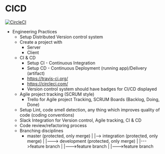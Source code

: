 # CICD

[![CircleCI](https://circleci.com/gh/sinhaaayush01/CICD/tree/master.svg?style=svg)](https://circleci.com/gh/sinhaaayush01/CICD/tree/master)


- Engineering Practices
	- Setup Distributed Version control system
	- Create a project with
		- Server
		- Client
	- CI & CD
		- Setup CI - Continuous Integration
		- Setup CD - Continuous Deployment (running app)/Delivery (artifact)
		- https://travis-ci.org/
		- https://circleci.com/
		- Version control system should have badges for CI/CD displayed
	- Agile project tracking (SCRUM style)
		- Trello for Agile project Tracking, SCRUM Boards (Backlog, Doing, Done)
	- Setup Lint, code smell detection, any thing which improves quality of code (coding conventions)
	- Slack Integration for Version control, Agile tracking, CI & CD
	- Code review/refactoring process
	- Branching disciplines
		- master (protected, only merge)
			|
			|--> integration (protected, only merge)
						|
						|---> development (protected, only merge)
										|
										|--->feature branch
										|
										|--->feature branch
										|
										|--->feature branch
